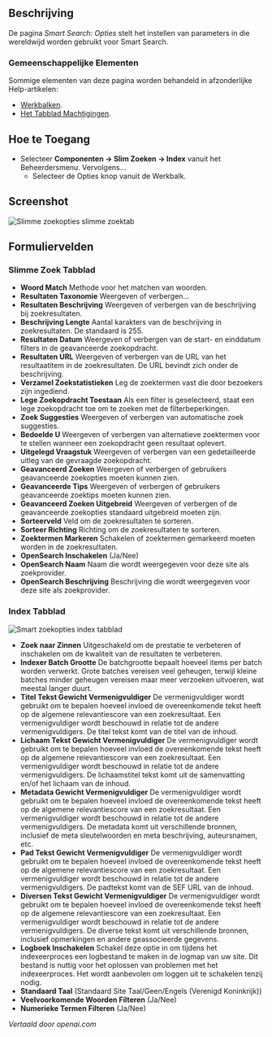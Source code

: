 <!-- Filename: Help4.x:Smart_Search:_Options  / Display title: Slim Zoeken: Opties -->

## Beschrijving

De pagina *Smart Search: Opties* stelt het instellen van parameters in die wereldwijd worden gebruikt voor Smart Search.

### Gemeenschappelijke Elementen

Sommige elementen van deze pagina worden behandeld in afzonderlijke Help-artikelen:

* [Werkbalken](jdocmanual?article=help/common-elements/toolbars).
* [Het Tabblad Machtigingen](jdocmanual?article=help/common-elements/edit-permissions).

## Hoe te Toegang

- Selecteer **Componenten → Slim Zoeken → Index** vanuit het
  Beheerdersmenu. Vervolgens...
  - Selecteer de Opties knop vanuit de Werkbalk.

## Screenshot

![Slimme zoekopties slimme zoektab](../../../nl/images/smart-search/smart-search-options-smart-search-tab.png)

## Formuliervelden

### Slimme Zoek Tabblad

- **Woord Match** Methode voor het matchen van woorden.
- **Resultaten Taxonomie** Weergeven of verbergen...
- **Resultaten Beschrijving** Weergeven of verbergen van de beschrijving bij zoekresultaten.
- **Beschrijving Lengte** Aantal karakters van de beschrijving in zoekresultaten. De standaard is 255.
- **Resultaten Datum** Weergeven of verbergen van de start- en einddatum filters in de geavanceerde zoekopdracht.
- **Resultaten URL** Weergeven of verbergen van de URL van het resultaatitem in de zoekresultaten. De URL bevindt zich onder de beschrijving.
- **Verzamel Zoekstatistieken** Leg de zoektermen vast die door bezoekers zijn ingediend.
- **Lege Zoekopdracht Toestaan** Als een filter is geselecteerd, staat een lege zoekopdracht toe om te zoeken met de filterbeperkingen.
- **Zoek Suggesties** Weergeven of verbergen van automatische zoek suggesties.
- **Bedoelde U** Weergeven of verbergen van alternatieve zoektermen voor te stellen wanneer een zoekopdracht geen resultaat oplevert.
- **Uitgelegd Vraagstuk** Weergeven of verbergen van een gedetailleerde uitleg van de gevraagde zoekopdracht.
- **Geavanceerd Zoeken** Weergeven of verbergen of gebruikers geavanceerde zoekopties moeten kunnen zien.
- **Geavanceerde Tips** Weergeven of verbergen of gebruikers geavanceerde zoektips moeten kunnen zien.
- **Geavanceerd Zoeken Uitgebreid** Weergeven of verbergen of de geavanceerde zoekopties standaard uitgebreid moeten zijn.
- **Sorteerveld** Veld om de zoekresultaten te sorteren.
- **Sorteer Richting** Richting om de zoekresultaten te sorteren.
- **Zoektermen Markeren** Schakelen of zoektermen gemarkeerd moeten worden in de zoekresultaten.
- **OpenSearch Inschakelen** (Ja/Nee)
- **OpenSearch Naam** Naam die wordt weergegeven voor deze site als zoekprovider.
- **OpenSearch Beschrijving** Beschrijving die wordt weergegeven voor deze site als zoekprovider.

### Index Tabblad

![Smart zoekopties index tabblad](../../../nl/images/smart-search/smart-search-options-index-tab.png)

- **Zoek naar Zinnen** Uitgeschakeld om de prestatie te verbeteren of inschakelen om de kwaliteit van de resultaten te verbeteren.
- **Indexer Batch Grootte** De batchgrootte bepaalt hoeveel items per batch worden verwerkt. Grote batches vereisen veel geheugen, terwijl kleine batches minder geheugen vereisen maar meer verzoeken uitvoeren, wat meestal langer duurt.
- **Titel Tekst Gewicht Vermenigvuldiger** De vermenigvuldiger wordt gebruikt om te bepalen hoeveel invloed de overeenkomende tekst heeft op de algemene relevantiescore van een zoekresultaat. Een vermenigvuldiger wordt beschouwd in relatie tot de andere vermenigvuldigers. De titel tekst komt van de titel van de inhoud.
- **Lichaam Tekst Gewicht Vermenigvuldiger** De vermenigvuldiger wordt gebruikt om te bepalen hoeveel invloed de overeenkomende tekst heeft op de algemene relevantiescore van een zoekresultaat. Een vermenigvuldiger wordt beschouwd in relatie tot de andere vermenigvuldigers. De lichaamstitel tekst komt uit de samenvatting en/of het lichaam van de inhoud.
- **Metadata Gewicht Vermenigvuldiger** De vermenigvuldiger wordt gebruikt om te bepalen hoeveel invloed de overeenkomende tekst heeft op de algemene relevantiescore van een zoekresultaat. Een vermenigvuldiger wordt beschouwd in relatie tot de andere vermenigvuldigers. De metadata komt uit verschillende bronnen, inclusief de meta sleutelwoorden en meta beschrijving, auteursnamen, etc.
- **Pad Tekst Gewicht Vermenigvuldiger** De vermenigvuldiger wordt gebruikt om te bepalen hoeveel invloed de overeenkomende tekst heeft op de algemene relevantiescore van een zoekresultaat. Een vermenigvuldiger wordt beschouwd in relatie tot de andere vermenigvuldigers. De padtekst komt van de SEF URL van de inhoud.
- **Diversen Tekst Gewicht Vermenigvuldiger** De vermenigvuldiger wordt gebruikt om te bepalen hoeveel invloed de overeenkomende tekst heeft op de algemene relevantiescore van een zoekresultaat. Een vermenigvuldiger wordt beschouwd in relatie tot de andere vermenigvuldigers. De diverse tekst komt uit verschillende bronnen, inclusief opmerkingen en andere geassocieerde gegevens.
- **Logboek Inschakelen** Schakel deze optie in om tijdens het indexeerproces een logbestand te maken in de logmap van uw site. Dit bestand is nuttig voor het oplossen van problemen met het indexeerproces. Het wordt aanbevolen om loggen uit te schakelen tenzij nodig.
- **Standaard Taal** (Standaard Site Taal/Geen/Engels (Verenigd Koninkrijk))
- **Veelvoorkomende Woorden Filteren** (Ja/Nee)
- **Numerieke Termen Filteren** (Ja/Nee)

*Vertaald door openai.com*

